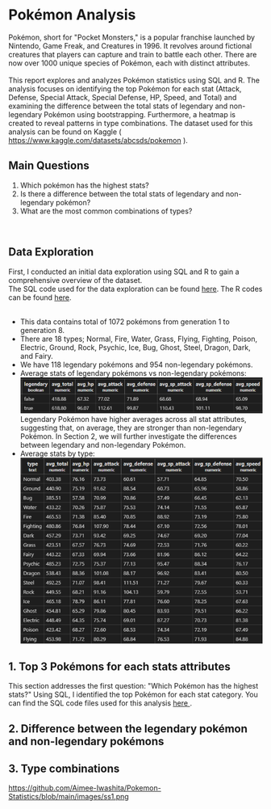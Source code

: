 # Pokémon Analysis

Pokémon, short for "Pocket Monsters," is a popular franchise launched by Nintendo, Game Freak, and Creatures in 1996. It revolves around fictional creatures that players can capture and train to battle each other. There are now over 1000 unique species of Pokémon, each with distinct attributes. <br><br>
This report explores and analyzes Pokémon statistics using SQL and R. The analysis focuses on identifying the top Pokémon for each stat (Attack, Defense, Special Attack, Special Defense, HP, Speed, and Total) and examining the difference between the total stats of legendary and non-legendary Pokémon using bootstrapping. Furthermore, a heatmap is created to reveal patterns in type combinations. The dataset used for this analysis can be found on Kaggle 
(<a href="https://www.kaggle.com/datasets/abcsds/pokemon">  https://www.kaggle.com/datasets/abcsds/pokemon </a>). <br>

## Main Questions
<ol>
  <li>Which pokémon has the highest stats?</li>
  <li>Is there a difference between the total stats of legendary and non-legendary pokémon?</li>
  <li>What are the most common combinations of types?</li>
</ol>
<br>

## Data Exploration
First, I conducted an initial data exploration using SQL and R to gain a comprehensive overview of the dataset. <br>
The SQL code used for the data exploration can be found <a href=""> here</a>. The R codes can be found <a href=""> here</a>.
<br><br>
<ul>
  <li>This data contains total of 1072 pokémons from generation 1 to generation 8.</li>
  <li>There are 18 types; Normal, Fire, Water, Grass, Flying, Fighting, Poison, Electric, Ground, Rock, Psychic, Ice, Bug, Ghost, Steel, Dragon, Dark, and Fairy.</li>
  <li>We have 118 legendary pokémons and 954 non-legendary pokémons.</li>
  <li>Average stats of legendary pokémons vs non-legendary pokémons: <img src="https://github.com/Aimee-Iwashita/Pokemon-Statistics/blob/main/images/ss1.png" alt="average stats of legendary and non-legendary pokémons"> <br>
    Legendary Pokémon have higher averages across all stat attributes, suggesting that, on average, they are stronger than non-legendary Pokémon. In Section 2, we will further investigate the differences between legendary and non-legendary Pokémon.</li>
  <li>Average stats by type:<br>
    <img src="https://github.com/Aimee-Iwashita/Pokemon-Statistics/blob/main/images/ss4.png" alt="average stats pokémons by type"><br></li>
</ul>



## 1. Top 3 Pokémons for each stats attributes
This section addresses the first question: "Which Pokémon has the highest stats?" Using SQL, I identified the top Pokémon for each stat category. 
You can find the SQL code files used for this analysis <a href="https://github.com/Aimee-Iwashita/Pokemon-Statistics/blob/main/pokemon.2.sql"> here </a>.


## 2. Difference between the legendary pokémon and non-legendary pokémons

## 3. Type combinations




https://github.com/Aimee-Iwashita/Pokemon-Statistics/blob/main/images/ss1.png
